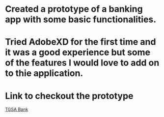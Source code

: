 # Created a prototype of a banking app with some basic functionalities. 

# Tried AdobeXD for the first time and it was a good experience but some of the features I would love to add on to thie application.

# Link to checkout the prototype
[TGSA Bank](https://xd.adobe.com/view/730d2c68-d823-4fe3-522c-c7600aaf8986-053c/)